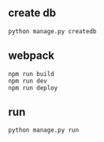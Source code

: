 ## create db
```
python manage.py createdb
```

## webpack

```
npm run build
npm run dev
npm run deploy
```

## run
```
python manage.py run
```